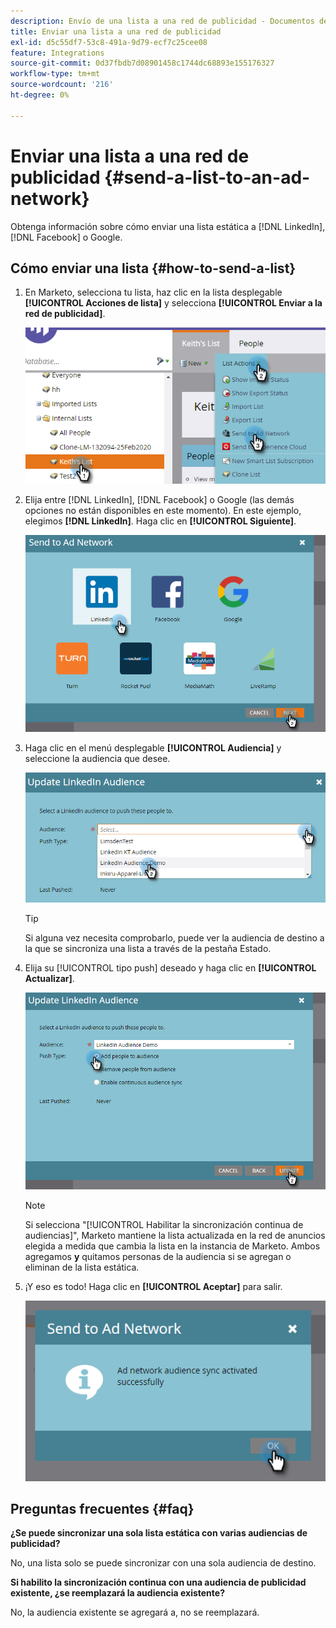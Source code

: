 ```yaml
---
description: Envío de una lista a una red de publicidad - Documentos de Marketo - Documentación del producto
title: Enviar una lista a una red de publicidad
exl-id: d5c55df7-53c8-491a-9d79-ecf7c25cee08
feature: Integrations
source-git-commit: 0d37fbdb7d08901458c1744dc68893e155176327
workflow-type: tm+mt
source-wordcount: '216'
ht-degree: 0%

---
```


# Enviar una lista a una red de publicidad {#send-a-list-to-an-ad-network}

Obtenga información sobre cómo enviar una lista estática a [!DNL LinkedIn], [!DNL Facebook] o Google.

## Cómo enviar una lista {#how-to-send-a-list}

1. En Marketo, selecciona tu lista, haz clic en la lista desplegable **[!UICONTROL Acciones de lista]** y selecciona **[!UICONTROL Enviar a la red de publicidad]**.

   ![](assets/send-a-list-to-an-ad-network-1.png)

1. Elija entre [!DNL LinkedIn], [!DNL Facebook] o Google (las demás opciones no están disponibles en este momento). En este ejemplo, elegimos **[!DNL LinkedIn]**. Haga clic en **[!UICONTROL Siguiente]**.

   ![](assets/send-a-list-to-an-ad-network-2.png)

1. Haga clic en el menú desplegable **[!UICONTROL Audiencia]** y seleccione la audiencia que desee.

   ![](assets/send-a-list-to-an-ad-network-3.png)

   >[!TIP]
   >
   >Si alguna vez necesita comprobarlo, puede ver la audiencia de destino a la que se sincroniza una lista a través de la pestaña Estado.

1. Elija su [!UICONTROL tipo push] deseado y haga clic en **[!UICONTROL Actualizar]**.

   ![](assets/send-a-list-to-an-ad-network-4.png)

   >[!NOTE]
   >
   >Si selecciona &quot;[!UICONTROL Habilitar la sincronización continua de audiencias]&quot;, Marketo mantiene la lista actualizada en la red de anuncios elegida a medida que cambia la lista en la instancia de Marketo. Ambos agregamos **y** quitamos personas de la audiencia si se agregan o eliminan de la lista estática.

1. ¡Y eso es todo! Haga clic en **[!UICONTROL Aceptar]** para salir.

   ![](assets/send-a-list-to-an-ad-network-5.png)

## Preguntas frecuentes {#faq}

**¿Se puede sincronizar una sola lista estática con varias audiencias de publicidad?**

No, una lista solo se puede sincronizar con una sola audiencia de destino.

**Si habilito la sincronización continua con una audiencia de publicidad existente, ¿se reemplazará la audiencia existente?**

No, la audiencia existente se agregará a, no se reemplazará.
